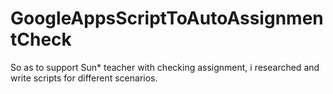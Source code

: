 # GoogleAppsScriptToAutoAssignmentCheck

So as to support Sun* teacher with checking assignment, i researched and write scripts for different scenarios.

